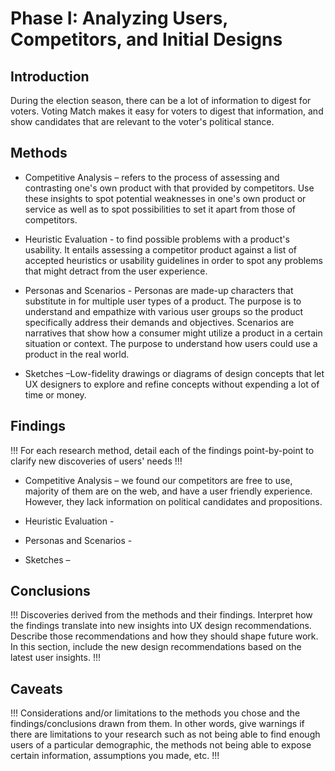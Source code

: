 # Phase I: Analyzing Users, Competitors, and Initial Designs

## Introduction

During the election season, there can be a lot of information to digest for voters. Voting Match makes it easy for voters to digest that information, and show candidates that are relevant to the voter's political stance.

## Methods

* Competitive Analysis – refers to the process of assessing and contrasting one's own product with that provided by competitors. Use these insights to spot potential weaknesses in one's own product or service as well as to spot possibilities to set it apart from those of competitors.

* Heuristic Evaluation - to find possible problems with a product's usability. It entails assessing a competitor product against a list of accepted heuristics or usability guidelines in order to spot any problems that might detract from the user experience.

* Personas and Scenarios - Personas are made-up characters that substitute in for multiple user types of a product. The purpose is to understand and empathize with various user groups so the product specifically address their demands and objectives. Scenarios are narratives that show how a consumer might utilize a product in a certain situation or context. The purpose to understand how users could use a product in the real world.

* Sketches –Low-fidelity drawings or diagrams of design concepts that let UX designers to explore and refine concepts without expending a lot of time or money.


## Findings

!!! For each research method, detail each of the findings point-by-point to clarify new discoveries of users' needs !!!

* Competitive Analysis – we found our competitors are free to use, majority of them are on the web, and have a user friendly experience. However, they lack information on political candidates and propositions. 

* Heuristic Evaluation -

* Personas and Scenarios -

* Sketches –

## Conclusions

!!! Discoveries derived from the methods and their findings. Interpret how the findings translate into new insights into UX design recommendations. Describe those recommendations and how they should shape future work. In this section, include the new design recommendations based on the latest user insights. !!!

## Caveats

!!! Considerations and/or limitations to the methods you chose and the findings/conclusions drawn from them. In other words, give warnings if there are limitations to your research such as not being able to find enough users of a particular demographic, the methods not being able to expose certain information, assumptions you made, etc. !!!
